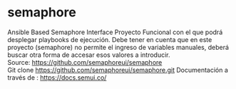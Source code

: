 # semaphore
Ansible Based Semaphore Interface
Proyecto Funcional con el que podrá desplegar playbooks de ejecución.
Debe tener en cuenta que en este proyecto (semaphore) no permite el ingreso de variables manuales, deberá buscar otra forma de accesar esos valores a introducir.<br>
Source: https://github.com/semaphoreui/semaphore<br>
Git clone https://github.com/semaphoreui/semaphore.git
Documentación a través de : https://docs.semui.co/
